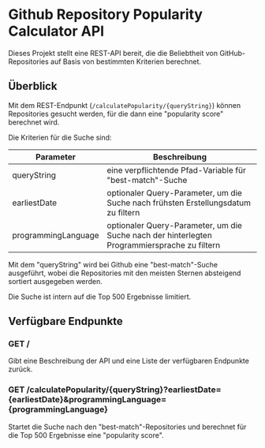 # Github Repository Popularity Calculator API

Dieses Projekt stellt eine REST-API bereit, die die Beliebtheit von GitHub-Repositories auf Basis von bestimmten
Kriterien berechnet.

## Überblick

Mit dem REST-Endpunkt (`/calculatePopularity/{queryString}`) können Repositories gesucht werden, für die dann eine 
"popularity score" berechnet wird.

Die Kriterien für die Suche sind:

| Parameter           | Beschreibung                                                                                 |
|---------------------|----------------------------------------------------------------------------------------------|
| queryString         | eine verpflichtende Pfad-Variable für "best-match"-Suche                                     |
| earliestDate        | optionaler Query-Parameter, um die Suche nach frühsten Erstellungsdatum zu filtern           |
| programmingLanguage | optionaler Query-Parameter, um die Suche nach der hinterlegten Programmiersprache zu filtern |

Mit dem "queryString" wird bei Github eine "best-match"-Suche ausgeführt, wobei die Repositories mit den meisten Sternen
absteigend sortiert ausgegeben werden.

Die Suche ist intern auf die Top 500 Ergebnisse limitiert.

## Verfügbare Endpunkte

### GET /

Gibt eine Beschreibung der API und eine Liste der verfügbaren Endpunkte zurück.

### GET /calculatePopularity/{queryString}?earliestDate={earliestDate}&programmingLanguage={programmingLanguage}

Startet die Suche nach den "best-match"-Repositories und berechnet für die Top 500 Ergebnisse eine "popularity score".

